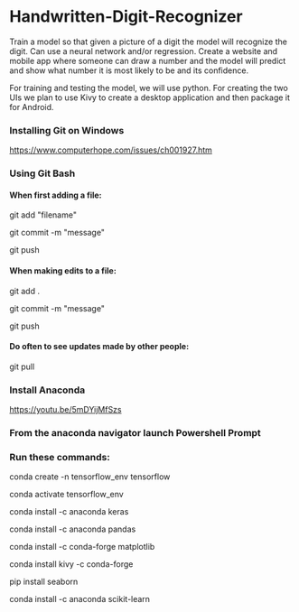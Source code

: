 # Handwritten-Digit-Recognizer

Train a model so that given a picture of a digit the model
will recognize the digit. Can use a neural network and/or regression. Create
a website and mobile app where someone can draw a number and the
model will predict and show what number it is most likely to be and its
confidence.

For training and testing the model, we will use python. For creating the two
UIs we plan to use Kivy to create a desktop application and then package it
for Android.

### Installing Git on Windows

https://www.computerhope.com/issues/ch001927.htm

### Using Git Bash

#### When first adding a file:

git add "filename"

git commit -m "message"

git push

#### When making edits to a file:

git add .

git commit -m "message"

git push

#### Do often to see updates made by other people:

git pull

### Install Anaconda

https://youtu.be/5mDYijMfSzs

### From the anaconda navigator launch Powershell Prompt

### Run these commands:

conda create -n tensorflow_env tensorflow

conda activate tensorflow_env

conda install -c anaconda keras

conda install -c anaconda pandas

conda install -c conda-forge matplotlib

conda install kivy -c conda-forge

pip install seaborn

conda install -c anaconda scikit-learn
